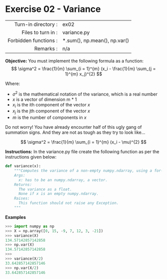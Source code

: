 # Exercise 02 - Variance
|                         |                    |
| -----------------------:| ------------------ |
|   Turn-in directory :   |  ex02              |
|   Files to turn in :    |  variance.py       |
|   Forbidden functions : |  *.sum(), np.mean(), np.var() |
|   Remarks :             |  n/a               |

**Objective:**
You must implement the following formula as a function:  
$$
\sigma^2 = \frac{1}{m} \sum_{i = 1}^{m} (x_i - \frac{1}{m} \sum_{j = 1}^{m} x_j)^{2} 
$$

Where: 
- $\sigma^2$ is the mathematical notation of the variance, which is a real number
- $x$ is a vector of dimension m * 1
- $x_i$ is the ith component of the vector $x$
- $x_j$ is the jth component of the vector $x$
- $m$ is the number of components in $x$

Do not worry! You have already encounter half of this ugly gang of summation signs.
And they are not as tough as they try to look like... 

$$
\sigma^2 = \frac{1}{m} \sum_{i = 1}^{m} (x_i - \mu)^{2}
$$


**Instructions:**
In the variance.py file create the following function as per the instructions given below:
```python
def variance(x):
    """Computes the variance of a non-empty numpy.ndarray, using a for-loop.
    Args:
      x: has to be an numpy.ndarray, a vector.
    Returns:
      The variance as a float.
      None if x is an empty numpy.ndarray.
    Raises:
      This function should not raise any Exception.
    """
```

**Examples**
```python
>>> import numpy as np
>>> X = np.array([0, 15, -9, 7, 12, 3, -21])
>>> variance(X)
134.57142857142858
>>> np.var(X)
134.57142857142858
>>>
>>> variance(X/2)
33.642857142857146
>>> np.var(X/2)
33.642857142857146
```

